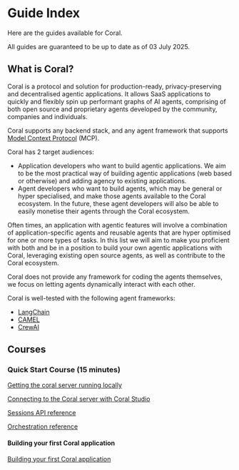 # Guide Index
Here are the guides available for Coral.

All guides are guaranteed to be up to date as of 03 July 2025.

## What is Coral?
Coral is a protocol and solution for production-ready, privacy-preserving and decentralised agentic applications. It allows SaaS applications to quickly and flexibly spin up performant graphs of AI agents, comprising of both open source and proprietary agents developed by the community, companies and individuals.

Coral supports any backend stack, and any agent framework that supports [Model Context Protocol](https://modelcontextprotocol.io/) (MCP).

Coral has 2 target audiences:
* Application developers who want to build agentic applications. We aim to be the most practical way of building agentic applications (web based or otherwise) and adding agency to existing applications.
* Agent developers who want to build agents, which may be general or hyper specialised, and make those agents available to the Coral ecosystem. In the future, these agent developers will also be able to easily monetise their agents through the Coral ecosystem.

Often times, an application with agentic features will involve a combination of application-specific agents and reusable agents that are hyper optimised for one or more types of tasks. In this list we will aim to make you proficient with both and be in a position to build your own agentic applications with Coral, leveraging existing open source agents, as well as contribute to the Coral ecosystem.

Coral does not provide any framework for coding the agents themselves, we focus on letting agents dynamically interact with each other.

Coral is well-tested with the following agent frameworks:
* [LangChain](https://langchain.com/)
* [CAMEL](https://github.com/camel-ai/camel/)
* [CrewAI](https://crewai.com/)

## Courses

### Quick Start Course (15 minutes)
[Getting the coral server running locally](./running-coral-server.md)

[Connecting to the Coral server with Coral Studio](connecting-with-coral-studio.md)

[Sessions API reference](./sessions.md)

[Orchestration reference](./orchestration-registry.md)

#### Building your first Coral application
[Building your first Coral application](./README.md)

[//]: # (### Become a Coral expert in 1 hour:)
[//]: # (1. )
